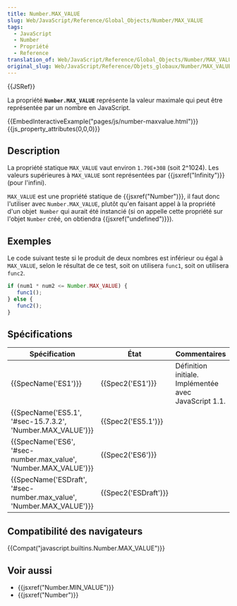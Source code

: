 ```yaml
---
title: Number.MAX_VALUE
slug: Web/JavaScript/Reference/Global_Objects/Number/MAX_VALUE
tags:
  - JavaScript
  - Number
  - Propriété
  - Reference
translation_of: Web/JavaScript/Reference/Global_Objects/Number/MAX_VALUE
original_slug: Web/JavaScript/Reference/Objets_globaux/Number/MAX_VALUE
---
```

{{JSRef}}

La propriété **`Number.MAX_VALUE`** représente la valeur maximale qui peut être représentée par un nombre en JavaScript.

{{EmbedInteractiveExample("pages/js/number-maxvalue.html")}}{{js_property_attributes(0,0,0)}}

## Description

La propriété statique `MAX_VALUE` vaut environ `1.79E+308` (soit 2^1024). Les valeurs supérieures à `MAX_VALUE` sont représentées par {{jsxref("Infinity")}} (pour l'infini).

`MAX_VALUE` est une propriété statique de {{jsxref("Number")}}, il faut donc l'utiliser avec `Number.MAX_VALUE`, plutôt qu'en faisant appel à la propriété d'un objet` Number` qui aurait été instancié (si on appelle cette propriété sur l'objet `Number` créé, on obtiendra {{jsxref("undefined")}}).

## Exemples

Le code suivant teste si le produit de deux nombres est inférieur ou égal à `MAX_VALUE`, selon le résultat de ce test, soit on utilisera `func1`, soit on utilisera `func2`.

```js
if (num1 * num2 <= Number.MAX_VALUE) {
   func1();
} else {
   func2();
}
```

## Spécifications

| Spécification                                                                                | État                         | Commentaires                                          |
| -------------------------------------------------------------------------------------------- | ---------------------------- | ----------------------------------------------------- |
| {{SpecName('ES1')}}                                                                     | {{Spec2('ES1')}}         | Définition initiale. Implémentée avec JavaScript 1.1. |
| {{SpecName('ES5.1', '#sec-15.7.3.2', 'Number.MAX_VALUE')}}                 | {{Spec2('ES5.1')}}     |                                                       |
| {{SpecName('ES6', '#sec-number.max_value', 'Number.MAX_VALUE')}}         | {{Spec2('ES6')}}         |                                                       |
| {{SpecName('ESDraft', '#sec-number.max_value', 'Number.MAX_VALUE')}} | {{Spec2('ESDraft')}} |                                                       |

## Compatibilité des navigateurs

{{Compat("javascript.builtins.Number.MAX_VALUE")}}

## Voir aussi

- {{jsxref("Number.MIN_VALUE")}}
- {{jsxref("Number")}}
